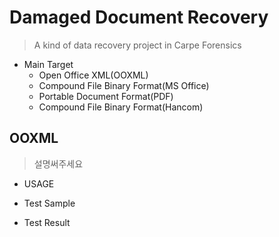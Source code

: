 # Damaged Document Recovery

> A kind of data recovery project in Carpe Forensics

- Main Target
	- Open Office XML(OOXML)
	- Compound File Binary Format(MS Office)
	- Portable Document Format(PDF)
	- Compound File Binary Format(Hancom)

## OOXML
> 설명써주세요

- USAGE

- Test Sample

- Test Result
